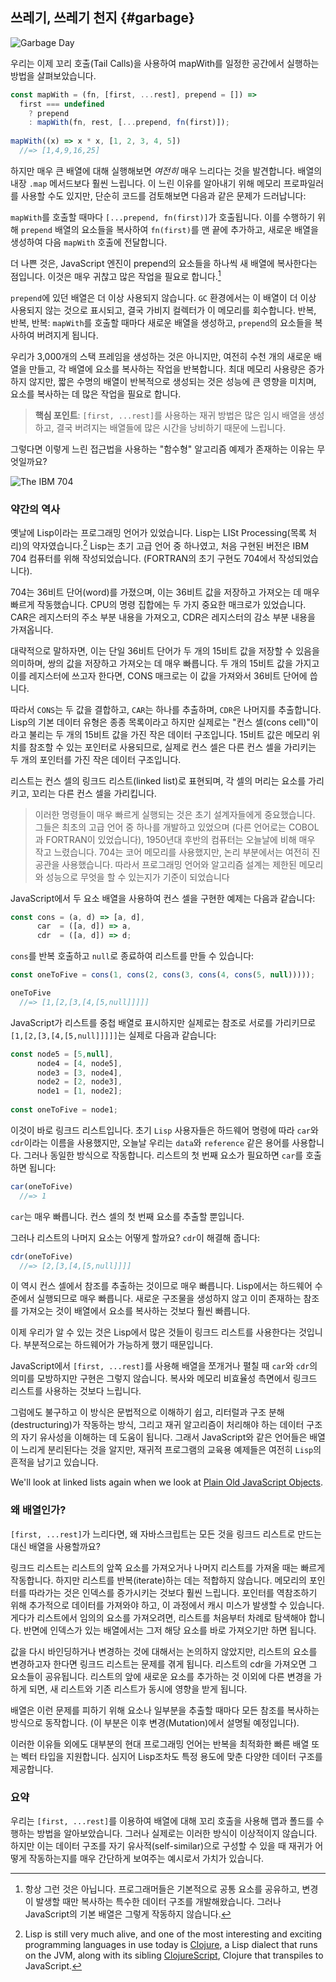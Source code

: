 ## 쓰레기, 쓰레기 천지 {#garbage}

![Garbage Day](../../images/garbage.jpg)
    
우리는 이제 꼬리 호출(Tail Calls)을 사용하여 mapWith를 일정한 공간에서 실행하는 방법을 살펴보았습니다.

```js
const mapWith = (fn, [first, ...rest], prepend = []) =>
  first === undefined
    ? prepend
    : mapWith(fn, rest, [...prepend, fn(first)]);
                                                  
mapWith((x) => x * x, [1, 2, 3, 4, 5])
  //=> [1,4,9,16,25]
```

하지만 매우 큰 배열에 대해 실행해보면 *여전히* 매우 느리다는 것을 발견합니다. 배열의 내장 `.map` 메서드보다 훨씬 느립니다. 이 느린 이유를 알아내기 위해 메모리 프로파일러를 사용할 수도 있지만, 단순히 코드를 검토해보면 다음과 같은 문제가 드러납니다:

`mapWith`를 호출할 때마다 `[...prepend, fn(first)]`가 호출됩니다. 이를 수행하기 위해 `prepend` 배열의 요소들을 복사하여 `fn(first)`를 맨 끝에 추가하고, 새로운 배열을 생성하여 다음 `mapWith` 호출에 전달합니다.

더 나쁜 것은, JavaScript 엔진이 prepend의 요소들을 하나씩 새 배열에 복사한다는 점입니다. 이것은 매우 귀찮고 많은 작업을 필요로 합니다.[^cow]

[^cow]: 항상 그런 것은 아닙니다. 프로그래머들은 기본적으로 공통 요소를 공유하고, 변경이 발생할 때만 복사하는 특수한 데이터 구조를 개발해왔습니다. 그러나 JavaScript의 기본 배열은 그렇게 작동하지 않습니다. 

`prepend`에 있던 배열은 더 이상 사용되지 않습니다. `GC` 환경에서는 이 배열이 더 이상 사용되지 않는 것으로 표시되고, 결국 가비지 컬렉터가 이 메모리를 회수합니다. 반복, 반복, 반복: `mapWith`를 호출할 때마다 새로운 배열을 생성하고, `prepend`의 요소들을 복사하여 버려지게 됩니다.

우리가 3,000개의 스택 프레임을 생성하는 것은 아니지만, 여전히 수천 개의 새로운 배열을 만들고, 각 배열에 요소를 복사하는 작업을 반복합니다. 최대 메모리 사용량은 증가하지 않지만, 짧은 수명의 배열이 반복적으로 생성되는 것은 성능에 큰 영향을 미치며, 요소를 복사하는 데 많은 작업을 필요로 합니다.

> **핵심 포인트**: `[first, ...rest]`를 사용하는 재귀 방법은 많은 임시 배열을 생성하고, 결국 버려지는 배열들에 많은 시간을 낭비하기 때문에 느립니다.

그렇다면 이렇게 느린 접근법을 사용하는 "함수형" 알고리즘 예제가 존재하는 이유는 무엇일까요?

![The IBM 704](../../images/IBM704b.jpg)

### 약간의 역사

옛날에 Lisp이라는 프로그래밍 언어가 있었습니다. Lisp는 LISt Processing(목록 처리)의 약자였습니다.[^lisp] Lisp는 초기 고급 언어 중 하나였고, 처음 구현된 버전은 IBM 704 컴퓨터를 위해 작성되었습니다. (FORTRAN의 초기 구현도 704에서 작성되었습니다).

[Lisp]: https://en.wikipedia.org/wiki/Lisp_(programming_language)
[IBM 704]: https://en.wikipedia.org/wiki/IBM_704
[^lisp]: Lisp is still very much alive, and one of the most interesting and exciting programming languages in use today is [Clojure](http://clojure.org/), a Lisp dialect that runs on the JVM, along with its sibling [ClojureScript](https://github.com/clojure/clojurescript), Clojure that transpiles to JavaScript.

704는 36비트 단어(word)를 가졌으며, 이는 36비트 값을 저장하고 가져오는 데 매우 빠르게 작동했습니다. CPU의 명령 집합에는 두 가지 중요한 매크로가 있었습니다. CAR은 레지스터의 주소 부분 내용을 가져오고, CDR은 레지스터의 감소 부분 내용을 가져옵니다.

대략적으로 말하자면, 이는 단일 36비트 단어가 두 개의 15비트 값을 저장할 수 있음을 의미하며, 쌍의 값을 저장하고 가져오는 데 매우 빠릅니다. 두 개의 15비트 값을 가지고 이를 레지스터에 쓰고자 한다면, CONS 매크로는 이 값을 가져와서 36비트 단어에 씁니다.

따라서 `CONS`는 두 값을 결합하고, `CAR`는 하나를 추출하며, `CDR`은 나머지를 추출합니다. Lisp의 기본 데이터 유형은 종종 목록이라고 하지만 실제로는 "컨스 셀(cons cell)"이라고 불리는 두 개의 15비트 값을 가진 작은 데이터 구조입니다. 15비트 값은 메모리 위치를 참조할 수 있는 포인터로 사용되므로, 실제로 컨스 셀은 다른 컨스 셀을 가리키는 두 개의 포인터를 가진 작은 데이터 구조입니다.

리스트는 컨스 셀의 링크드 리스트(linked list)로 표현되며, 각 셀의 머리는 요소를 가리키고, 꼬리는 다른 컨스 셀을 가리킵니다.

> 이러한 명령들이 매우 빠르게 실행되는 것은 초기 설계자들에게 중요했습니다. 그들은 최초의 고급 언어 중 하나를 개발하고 있었으며 (다른 언어로는 COBOL과 FORTRAN이 있었습니다), 1950년대 후반의 컴퓨터는 오늘날에 비해 매우 작고 느렸습니다. 704는 코어 메모리를 사용했지만, 논리 부분에서는 여전히 진공관을 사용했습니다. 따라서 프로그래밍 언어와 알고리즘 설계는 제한된 메모리와 성능으로 무엇을 할 수 있는지가 기준이 되었습니다

JavaScript에서 두 요소 배열을 사용하여 컨스 셀을 구현한 예제는 다음과 같습니다:

```js
const cons = (a, d) => [a, d],
      car  = ([a, d]) => a,
      cdr  = ([a, d]) => d;
```
      
`cons`를 반복 호출하고 `null`로 종료하여 리스트를 만들 수 있습니다:

```js
const oneToFive = cons(1, cons(2, cons(3, cons(4, cons(5, null)))));

oneToFive
  //=> [1,[2,[3,[4,[5,null]]]]]
```

JavaScript가 리스트를 중첩 배열로 표시하지만 실제로는 참조로 서로를 가리키므로 `[1,[2,[3,[4,[5,null]]]]]`는 실제로 다음과 같습니다:


```js
const node5 = [5,null],
      node4 = [4, node5],
      node3 = [3, node4],
      node2 = [2, node3],
      node1 = [1, node2];
    
const oneToFive = node1;
```

이것이 바로 링크드 리스트입니다. 초기 `Lisp` 사용자들은 하드웨어 명령에 따라 `car`와 `cdr`이라는 이름을 사용했지만, 오늘날 우리는 `data`와 `reference` 같은 용어를 사용합니다. 그러나 동일한 방식으로 작동합니다. 리스트의 첫 번째 요소가 필요하면 `car`를 호출하면 됩니다:


```js
car(oneToFive)
  //=> 1
```
      
`car`는 매우 빠릅니다. 컨스 셀의 첫 번째 요소를 추출할 뿐입니다.

그러나 리스트의 나머지 요소는 어떻게 할까요? `cdr`이 해결해 줍니다:

```js
cdr(oneToFive)
  //=> [2,[3,[4,[5,null]]]]
```
      
이 역시 컨스 셀에서 참조를 추출하는 것이므로 매우 빠릅니다. Lisp에서는 하드웨어 수준에서 실행되므로 매우 빠릅니다. 새로운 구조물을 생성하지 않고 이미 존재하는 참조를 가져오는 것이 배열에서 요소를 복사하는 것보다 훨씬 빠릅니다.

이제 우리가 알 수 있는 것은 Lisp에서 많은 것들이 링크드 리스트를 사용한다는 것입니다. 부분적으로는 하드웨어가 가능하게 했기 때문입니다.

JavaScript에서 `[first, ...rest]`를 사용해 배열을 쪼개거나 펼칠 때 `car`와 `cdr`의 의미를 모방하지만 구현은 그렇지 않습니다. 복사와 메모리 비효율성 측면에서 링크드 리스트를 사용하는 것보다 느립니다.

그럼에도 불구하고 이 방식은 문법적으로 이해하기 쉽고, 리터럴과 구조 분해(destructuring)가 작동하는 방식, 그리고 재귀 알고리즘이 처리해야 하는 데이터 구조의 자기 유사성을 이해하는 데 도움이 됩니다. 그래서 JavaScript와 같은 언어들은 배열이 느리게 분리된다는 것을 알지만, 재귀적 프로그램의 교육용 예제들은 여전히 `Lisp`의 흔적을 남기고 있습니다.

We'll look at linked lists again when we look at [Plain Old JavaScript Objects](#pojos).

### 왜 배열인가?

`[first, ...rest]`가 느리다면, 왜 자바스크립트는 모든 것을 링크드 리스트로 만드는 대신 배열을 사용할까요?

링크드 리스트는 리스트의 앞쪽 요소를 가져오거나 나머지 리스트를 가져올 때는 빠르게 작동합니다. 하지만 리스트를 반복(iterate)하는 데는 적합하지 않습니다. 메모리의 포인터를 따라가는 것은 인덱스를 증가시키는 것보다 훨씬 느립니다. 포인터를 역참조하기 위해 추가적으로 데이터를 가져와야 하고, 이 과정에서 캐시 미스가 발생할 수 있습니다. 게다가 리스트에서 임의의 요소를 가져오려면, 리스트를 처음부터 차례로 탐색해야 합니다. 반면에 인덱스가 있는 배열에서는 그저 해당 요소를 바로 가져오기만 하면 됩니다.

값을 다시 바인딩하거나 변경하는 것에 대해서는 논의하지 않았지만, 리스트의 요소를 변경하고자 한다면 링크드 리스트는 문제를 겪게 됩니다. 리스트의 cdr을 가져오면 그 요소들이 공유됩니다. 리스트의 앞에 새로운 요소를 추가하는 것 이외에 다른 변경을 가하게 되면, 새 리스트와 기존 리스트가 동시에 영향을 받게 됩니다.

배열은 이런 문제를 피하기 위해 요소나 일부분을 추출할 때마다 모든 참조를 복사하는 방식으로 동작합니다. (이 부분은 이후 변경(Mutation)에서 설명될 예정입니다).

이러한 이유들 외에도 대부분의 현대 프로그래밍 언어는 반복을 최적화한 빠른 배열 또는 벡터 타입을 지원합니다. 심지어 Lisp조차도 특정 용도에 맞춘 다양한 데이터 구조를 제공합니다.

### 요약

우리는 `[first, ...rest]`를 이용하여 배열에 대해 꼬리 호출을 사용해 맵과 폴드를 수행하는 방법을 알아보았습니다. 그러나 실제로는 이러한 방식이 이상적이지 않습니다. 하지만 이는 데이터 구조를 자기 유사적(self-similar)으로 구성할 수 있을 때 재귀가 어떻게 작동하는지를 매우 간단하게 보여주는 예시로서 가치가 있습니다.


